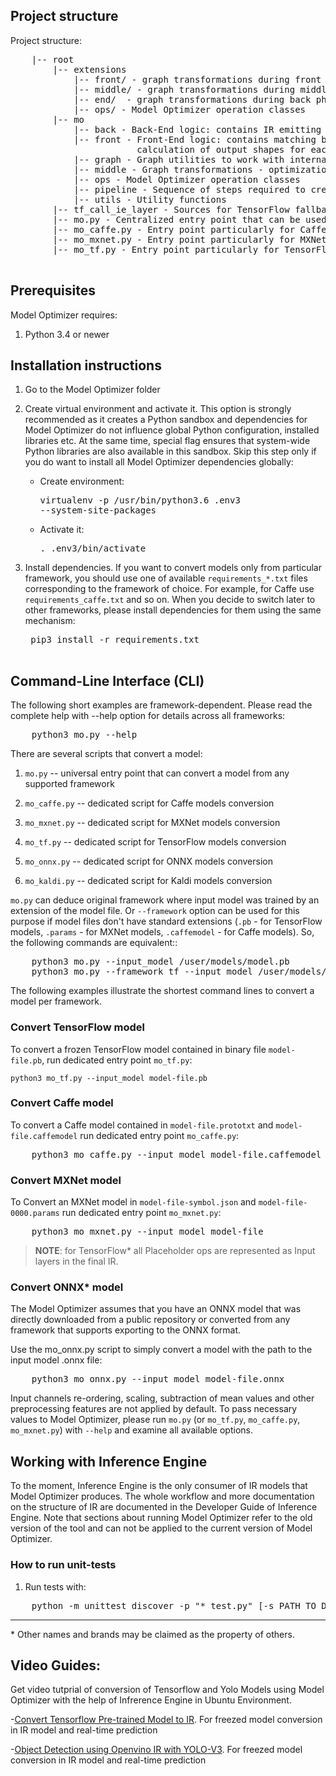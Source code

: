## Project structure

Project structure:
<pre>
    |-- root
        |-- extensions
            |-- front/ - graph transformations during front phase
            |-- middle/ - graph transformations during middle phase (after partial inference)
            |-- end/  - graph transformations during back phase (before IR generation) 
            |-- ops/ - Model Optimizer operation classes
        |-- mo
            |-- back - Back-End logic: contains IR emitting logic
            |-- front - Front-End logic: contains matching between Framework-specific layers and IR specific, 
                        calculation of output shapes for each registered layer
            |-- graph - Graph utilities to work with internal IR representation
            |-- middle - Graph transformations - optimizations of the model
            |-- ops - Model Optimizer operation classes
            |-- pipeline - Sequence of steps required to create IR for each framework
            |-- utils - Utility functions
        |-- tf_call_ie_layer - Sources for TensorFlow fallback in Inference Engine during model inference
        |-- mo.py - Centralized entry point that can be used for any supported framework
        |-- mo_caffe.py - Entry point particularly for Caffe
        |-- mo_mxnet.py - Entry point particularly for MXNet
        |-- mo_tf.py - Entry point particularly for TensorFlow

</pre>

## Prerequisites

Model Optimizer requires:

1. Python 3.4 or newer

## Installation instructions

1. Go to the Model Optimizer folder

2. Create virtual environment and activate it. This option is strongly recommended as it creates a Python sandbox and
   dependencies for Model Optimizer do not influence global Python configuration, installed libraries etc. At the same
   time, special flag ensures that system-wide Python libraries are also available in this sandbox. Skip this
   step only if you do want to install all Model Optimizer dependencies globally:

    * Create environment:
          <pre>virtualenv -p /usr/bin/python3.6 .env3 --system-site-packages</pre>
    * Activate it:
      <pre>. .env3/bin/activate</pre>
3. Install dependencies. If you want to convert models only from particular framework, you should use one of
   available <code>requirements_*.txt</code> files corresponding to the framework of choice. For example, for Caffe use
   <code>requirements_caffe.txt</code> and so on. When you decide to switch later to other frameworks, please install dependencies
   for them using the same mechanism:
   <pre>
    pip3 install -r requirements.txt
    </pre>

## Command-Line Interface (CLI)

The following short examples are framework-dependent. Please read the complete help
with --help option for details across all frameworks:
<pre>
    python3 mo.py --help
</pre>

There are several scripts that convert a model:

1. <code>mo.py</code> -- universal entry point that can convert a model from any supported framework

2. <code>mo_caffe.py</code> -- dedicated script for Caffe models conversion

3. <code>mo_mxnet.py</code> -- dedicated script for MXNet models conversion

4. <code>mo_tf.py</code> -- dedicated script for TensorFlow models conversion

5. <code>mo_onnx.py</code> -- dedicated script for ONNX models conversion

6. <code>mo_kaldi.py</code> -- dedicated script for Kaldi models conversion

<code>mo.py</code> can deduce original framework where input model was trained by an extension of
the model file. Or <code>--framework</code> option can be used for this purpose if model files
don't have standard extensions (<code>.pb</code> - for TensorFlow models, <code>.params</code> - for MXNet models,
<code>.caffemodel</code> - for Caffe models). So, the following commands are equivalent::

<pre>
    python3 mo.py --input_model /user/models/model.pb
    python3 mo.py --framework tf --input_model /user/models/model.pb
</pre>
The following examples illustrate the shortest command lines to convert a model per
framework.

### Convert TensorFlow model

To convert a frozen TensorFlow model contained in binary file <code>model-file.pb</code>, run
dedicated entry point <code>mo_tf.py</code>:

    python3 mo_tf.py --input_model model-file.pb

### Convert Caffe model

To convert a Caffe model contained in <code>model-file.prototxt</code> and <code>model-file.caffemodel</code> run
dedicated entry point <code>mo_caffe.py</code>:
<pre>
    python3 mo_caffe.py --input_model model-file.caffemodel
</pre>


### Convert MXNet model

To Convert an MXNet model in <code>model-file-symbol.json</code> and <code>model-file-0000.params</code> run
dedicated entry point <code>mo_mxnet.py</code>:
<pre>
    python3 mo_mxnet.py --input_model model-file
</pre>

> **NOTE**: for TensorFlow* all Placeholder ops are represented as Input layers in the final IR.

### Convert ONNX* model

The Model Optimizer assumes that you have an ONNX model that was directly downloaded from a public repository or converted from any framework that supports exporting to the ONNX format.

Use the mo_onnx.py script to simply convert a model with the path to the input model .onnx file:

<pre>
    python3 mo_onnx.py --input_model model-file.onnx
</pre>

Input channels re-ordering, scaling, subtraction of mean values and other preprocessing features
are not applied by default. To pass necessary values to Model Optimizer, please run <code>mo.py</code>
(or <code>mo_tf.py</code>, <code>mo_caffe.py</code>, <code>mo_mxnet.py</code>) with <code>--help</code> and
examine all available options.

## Working with Inference Engine

To the moment, Inference Engine is the only consumer of IR models that Model Optimizer produces.
The whole workflow and more documentation on the structure of IR are documented in the Developer Guide
of Inference Engine. Note that sections about running Model Optimizer refer to the old version
of the tool and can not be applied to the current version of Model Optimizer.

### How to run unit-tests

1. Run tests with:
<pre>
    python -m unittest discover -p "*_test.py" [-s PATH_TO_DIR]
</pre>

---
\* Other names and brands may be claimed as the property of others.

## Video Guides:
Get video tutprial of conversion of Tensorflow and Yolo Models using Model Optimizer with the help of Infrerence Engine in Ubuntu Environment.

-[Convert Tensorflow Pre-trained Model to IR](https://youtu.be/rUwayTZKnmA). For freezed model conversion in IR model and real-time prediction

-[Object Detection using Openvino IR with YOLO-V3](https://youtu.be/oSk3NMZCsv0). For freezed model conversion in IR model and real-time prediction
